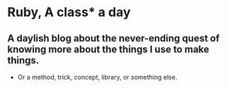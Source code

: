 # Ruby, A class* a day
## A daylish blog about the never-ending quest of knowing more about the things I use to make things.

* Or a method, trick, concept, library, or something else.
